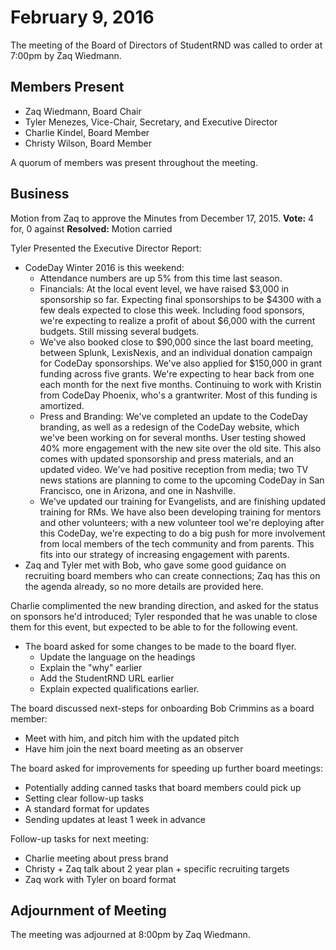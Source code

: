 # February 9, 2016

The meeting of the Board of Directors of StudentRND was called to order at 7:00pm by Zaq Wiedmann.

## Members Present

- Zaq Wiedmann, Board Chair
- Tyler Menezes, Vice-Chair, Secretary, and Executive Director
- Charlie Kindel, Board Member
- Christy Wilson, Board Member

A quorum of members was present throughout the meeting.

## Business
Motion from Zaq to approve the Minutes from December 17, 2015.
**Vote:** 4 for, 0 against
**Resolved:** Motion carried

Tyler Presented the Executive Director Report:

- CodeDay Winter 2016 is this weekend:
  - Attendance numbers are up 5% from this time last season.
  - Financials: At the local event level, we have raised $3,000 in sponsorship so far. Expecting final sponsorships to be $4300 with a few deals expected to close this week. Including food sponsors, we're expecting to realize a profit of about $6,000 with the current budgets. Still missing several budgets.
  - We've also booked close to $90,000 since the last board meeting, between Splunk, LexisNexis, and an individual donation campaign for CodeDay sponsorships. We've also applied for $150,000 in grant funding across five grants. We're expecting to hear back from one each month for the next five months. Continuing to work with Kristin from CodeDay Phoenix, who's a grantwriter. Most of this funding is amortized.
  - Press and Branding: We've completed an update to the CodeDay branding, as well as a redesign of the CodeDay website, which we've been working on for several months. User testing showed 40% more engagement with the new site over the old site. This also comes with updated sponsorship and press materials, and an updated video. We've had positive reception from media; two TV news stations are planning to come to the upcoming CodeDay in San Francisco, one in Arizona, and one in Nashville.
  - We've updated our training for Evangelists, and are finishing updated training for RMs. We have also been developing training for mentors and other volunteers; with a new volunteer tool we're deploying after this CodeDay, we're expecting to do a big push for more involvement from local members of the tech community and from parents. This fits into our strategy of increasing engagement with parents.
- Zaq and Tyler met with Bob, who gave some good guidance on recruiting board members who can create connections; Zaq has this on the agenda already, so no more details are provided here.

Charlie complimented the new branding direction, and asked for the status on sponsors he'd introduced; Tyler responded that he was unable to close them for this event, but expected to be able to for the following event.


- The board asked for some changes to be made to the board flyer.
  - Update the language on the headings
  - Explain the "why" earlier
  - Add the StudentRND URL earlier
  - Explain expected qualifications earlier.

The board discussed next-steps for onboarding Bob Crimmins as a board member:
  - Meet with him, and pitch him with the updated pitch
  - Have him join the next board meeting as an observer

The board asked for improvements for speeding up further board meetings:
  - Potentially adding canned tasks that board members could pick up
  - Setting clear follow-up tasks
  - A standard format for updates
  - Sending updates at least 1 week in advance

Follow-up tasks for next meeting:

  - Charlie meeting about press brand
  - Christy + Zaq talk about 2 year plan + specific recruiting targets
  - Zaq work with Tyler on board format

## Adjournment of Meeting

The meeting was adjourned at 8:00pm by Zaq Wiedmann.
